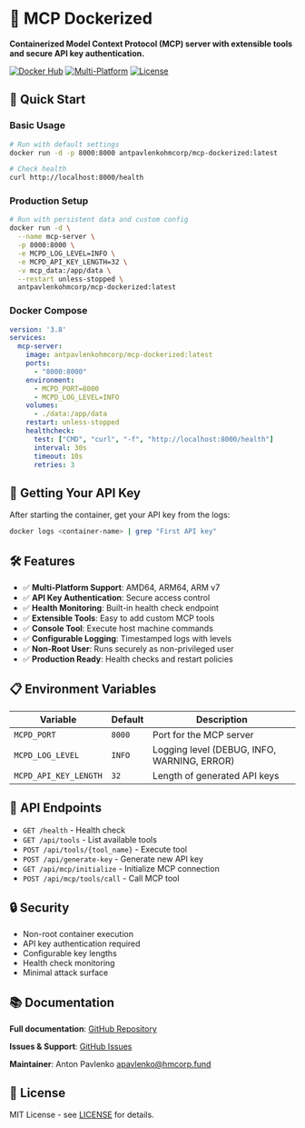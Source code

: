 # 🐳 MCP Dockerized

**Containerized Model Context Protocol (MCP) server with extensible tools and secure API key authentication.**

[![Docker Hub](https://img.shields.io/docker/v/antpavlenkohmcorp/mcp-dockerized?label=Docker%20Hub&logo=docker)](https://hub.docker.com/r/antpavlenkohmcorp/mcp-dockerized)
[![Multi-Platform](https://img.shields.io/badge/platform-linux%2Famd64%20%7C%20arm64%20%7C%20armv7-blue?logo=docker)](https://hub.docker.com/r/antpavlenkohmcorp/mcp-dockerized)
[![License](https://img.shields.io/github/license/antpavlenko/mcp_dockerized)](https://github.com/antpavlenko/mcp_dockerized/blob/main/LICENSE)

## 🚀 Quick Start

### Basic Usage
```bash
# Run with default settings
docker run -d -p 8000:8000 antpavlenkohmcorp/mcp-dockerized:latest

# Check health
curl http://localhost:8000/health
```

### Production Setup
```bash
# Run with persistent data and custom config
docker run -d \
  --name mcp-server \
  -p 8000:8000 \
  -e MCPD_LOG_LEVEL=INFO \
  -e MCPD_API_KEY_LENGTH=32 \
  -v mcp_data:/app/data \
  --restart unless-stopped \
  antpavlenkohmcorp/mcp-dockerized:latest
```

### Docker Compose
```yaml
version: '3.8'
services:
  mcp-server:
    image: antpavlenkohmcorp/mcp-dockerized:latest
    ports:
      - "8000:8000"
    environment:
      - MCPD_PORT=8000
      - MCPD_LOG_LEVEL=INFO
    volumes:
      - ./data:/app/data
    restart: unless-stopped
    healthcheck:
      test: ["CMD", "curl", "-f", "http://localhost:8000/health"]
      interval: 30s
      timeout: 10s
      retries: 3
```

## 🔑 Getting Your API Key

After starting the container, get your API key from the logs:
```bash
docker logs <container-name> | grep "First API key"
```

## 🛠️ Features

- ✅ **Multi-Platform Support**: AMD64, ARM64, ARM v7
- ✅ **API Key Authentication**: Secure access control
- ✅ **Health Monitoring**: Built-in health check endpoint
- ✅ **Extensible Tools**: Easy to add custom MCP tools
- ✅ **Console Tool**: Execute host machine commands
- ✅ **Configurable Logging**: Timestamped logs with levels
- ✅ **Non-Root User**: Runs securely as non-privileged user
- ✅ **Production Ready**: Health checks and restart policies

## 📋 Environment Variables

| Variable | Default | Description |
|----------|---------|-------------|
| `MCPD_PORT` | `8000` | Port for the MCP server |
| `MCPD_LOG_LEVEL` | `INFO` | Logging level (DEBUG, INFO, WARNING, ERROR) |
| `MCPD_API_KEY_LENGTH` | `32` | Length of generated API keys |

## 🔗 API Endpoints

- `GET /health` - Health check
- `GET /api/tools` - List available tools
- `POST /api/tools/{tool_name}` - Execute tool
- `POST /api/generate-key` - Generate new API key
- `GET /api/mcp/initialize` - Initialize MCP connection
- `POST /api/mcp/tools/call` - Call MCP tool

## 🔒 Security

- Non-root container execution
- API key authentication required
- Configurable key lengths
- Health check monitoring
- Minimal attack surface

## 📚 Documentation

**Full documentation**: [GitHub Repository](https://github.com/antpavlenko/mcp_dockerized)

**Issues & Support**: [GitHub Issues](https://github.com/antpavlenko/mcp_dockerized/issues)

**Maintainer**: Anton Pavlenko <apavlenko@hmcorp.fund>

## 📄 License

MIT License - see [LICENSE](https://github.com/antpavlenko/mcp_dockerized/blob/main/LICENSE) for details.
